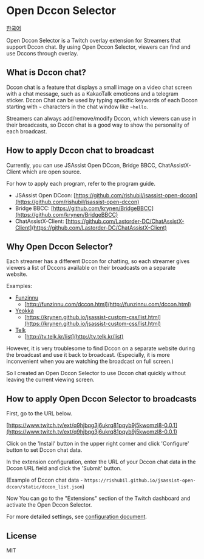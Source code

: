 # Open Dccon Selector

[한국어](/README.ko.md)

Open Dccon Selector is a Twitch overlay extension for Streamers that support Dccon chat.
By using Open Dccon Selector, viewers can find and use Dccons through overlay.

## What is Dccon chat?

Dccon chat is a feature that displays a small image on a video chat screen with a chat message, such as a KakaoTalk
emoticons and a telegram sticker.
Dccon Chat can be used by typing specific keywords of each Dccon starting with `~` characters in the chat window
like `~hello`.

Streamers can always add/remove/modify Dccon, which viewers can use in their broadcasts, so Dccon chat is a good way
to show the personality of each broadcast.

## How to apply Dccon chat to broadcast

Currently, you can use JSAssist Open DCcon, Bridge BBCC, ChatAssistX-Client which are open source.

For how to apply each program, refer to the program guide.

- JSAssist Open DCcon: [https://github.com/rishubil/jsassist-open-dccon](https://github.com/rishubil/jsassist-open-dccon)
- Bridge BBCC: [https://github.com/krynen/BridgeBBCC](https://github.com/krynen/BridgeBBCC)
- ChatAssistX-Client: [https://github.com/Lastorder-DC/ChatAssistX-Client](https://github.com/Lastorder-DC/ChatAssistX-Client)

## Why Open Dccon Selector?

Each streamer has a different Dccon for chatting, so each streamer gives viewers a list of Dccons available on their
broadcasts on a separate website.

Examples:
- [Funzinnu](https://www.twitch.tv/funzinnu)
  - [http://funzinnu.com/dccon.html](http://funzinnu.com/dccon.html)
- [Yeokka](https://www.twitch.tv/yeokka)
  - [https://krynen.github.io/jsassist-custom-css/list.html](https://krynen.github.io/jsassist-custom-css/list.html)
- [Telk](https://www.twitch.tv/telk5093)
  - [http://tv.telk.kr/list](http://tv.telk.kr/list)

However, it is very troublesome to find Dccon on a separate website during the broadcast and use it back to broadcast.
(Especially, it is more inconvenient when you are watching the broadcast on full screen.)

So I created an Open Dccon Selector to use Dccon chat quickly without leaving the current viewing screen.

## How to apply Open Dccon Selector to broadcasts

First, go to the URL below.

[https://www.twitch.tv/ext/q9hjbqg3j6ukrq81pqyb9j5kwomzl8-0.0.1](https://www.twitch.tv/ext/q9hjbqg3j6ukrq81pqyb9j5kwomzl8-0.0.1)

Click on the 'Install' button in the upper right corner and click 'Configure' button to set Dccon chat data.

In the extension configuration, enter the URL of your Dccon chat data in the Dccon URL field and click the 'Submit'
button.

(Example of Dccon chat data - `https://rishubil.github.io/jsassist-open-dccon/static/dccon_list.json`)

Now You can go to the "Extensions" section of the Twitch dashboard and activate the Open Dccon Selector.

For more detailed settings, see [configuration document](/CONFIG.md).

## License

MIT

